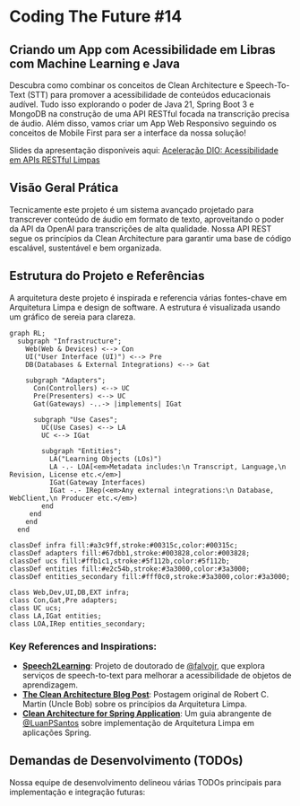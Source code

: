 # Coding The Future #14

## Criando um App com Acessibilidade em Libras com Machine Learning e Java

Descubra como combinar os conceitos de Clean Architecture e Speech-To-Text (STT) para promover a acessibilidade de conteúdos educacionais audível. Tudo isso explorando o poder de Java 21, Spring Boot 3 e MongoDB na construção de uma API RESTful focada na transcrição precisa de áudio. Além disso, vamos criar um App Web Responsivo seguindo os conceitos de Mobile First para ser a interface da nossa solução!

Slides da apresentação disponíveis aqui: [Aceleração DIO: Acessibilidade em APIs RESTful Limpas](https://bit.ly/DIO-11-25)

## Visão Geral Prática

Tecnicamente este projeto é um sistema avançado projetado para transcrever conteúdo de áudio em formato de texto, aproveitando o poder da API da OpenAI para transcrições de alta qualidade. Nossa API REST segue os princípios da Clean Architecture para garantir uma base de código escalável, sustentável e bem organizada.

## Estrutura do Projeto e Referências

A arquitetura deste projeto é inspirada e referencia várias fontes-chave em Arquitetura Limpa e design de software. A estrutura é visualizada usando um gráfico de sereia para clareza.

```mermaid
graph RL;
  subgraph "Infrastructure";
    Web(Web & Devices) <--> Con
    UI("User Interface (UI)") <--> Pre
    DB(Databases & External Integrations) <--> Gat

    subgraph "Adapters";
      Con(Controllers) <--> UC
      Pre(Presenters) <--> UC
      Gat(Gateways) -..-> |implements| IGat

      subgraph "Use Cases";
        UC(Use Cases) <--> LA
        UC <--> IGat

        subgraph "Entities";
          LA("Learning Objects (LOs)")
          LA -.- LOA[<em>Metadata includes:\n Transcript, Language,\n Revision, License etc.</em>]
          IGat(Gateway Interfaces)
          IGat -.- IRep(<em>Any external integrations:\n Database, WebClient,\n Producer etc.</em>)
        end
     end
    end
  end

classDef infra fill:#a3c9ff,stroke:#00315c,color:#00315c;
classDef adapters fill:#67dbb1,stroke:#003828,color:#003828;
classDef ucs fill:#ffb1c1,stroke:#5f112b,color:#5f112b;
classDef entities fill:#e2c54b,stroke:#3a3000,color:#3a3000;
classDef entities_secondary fill:#fff0c0,stroke:#3a3000,color:#3a3000;

class Web,Dev,UI,DB,EXT infra;
class Con,Gat,Pre adapters;
class UC ucs;
class LA,IGat entities;
class LOA,IRep entities_secondary;

```

### Key References and Inspirations:

- **[Speech2Learning](https://github.com/falvojr/speech2learning)**: Projeto de doutorado de [@falvojr](https://github.com/falvojr), que explora serviços de speech-to-text para melhorar a acessibilidade de objetos de aprendizagem.
- **[The Clean Architecture Blog Post](https://blog.cleancoder.com/uncle-bob/2012/08/13/the-clean-architecture.html)**: Postagem original de Robert C. Martin (Uncle Bob) sobre os princípios da Arquitetura Limpa.
- **[Clean Architecture for Spring Application](https://github.com/LuanPSantos/Clean-Architecture-For-Spring-Application)**: Um guia abrangente de [@LuanPSantos](https://github.com/LuanPSantos) sobre implementação de Arquitetura Limpa em aplicações Spring.

## Demandas de Desenvolvimento (TODOs)
Nossa equipe de desenvolvimento delineou várias TODOs principais para implementação e integração futuras:

